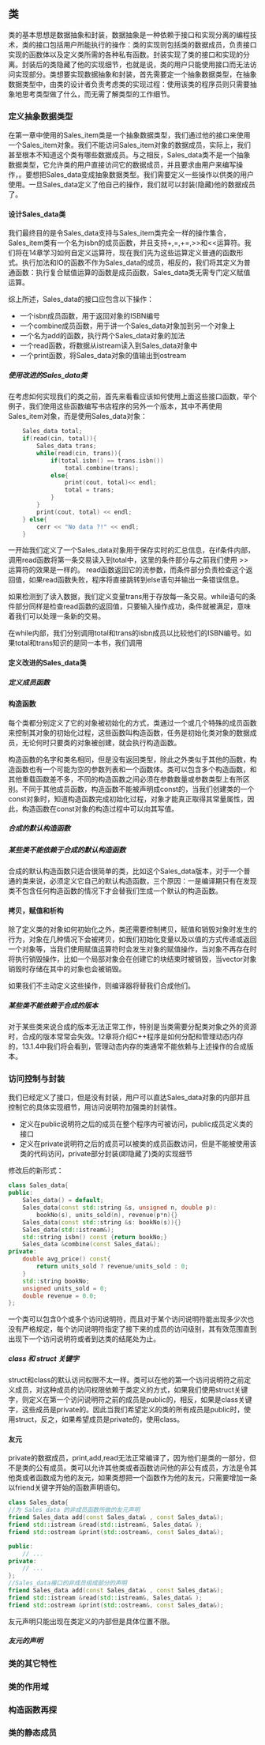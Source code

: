 ## 类

类的基本思想是数据抽象和封装，数据抽象是一种依赖于接口和实现分离的编程技术，类的接口包括用户所能执行的操作：类的实现则包括类的数据成员，负责接口实现的函数体以及定义类所需的各种私有函数。封装实现了类的接口和实现的分离。封装后的类隐藏了他的实现细节，也就是说，类的用户只能使用接口而无法访问实现部分。类想要实现数据抽象和封装，首先需要定一个抽象数据类型，在抽象数据类型中，由类的设计者负责考虑类的实现过程：使用该类的程序员则只需要抽象地思考类型做了什么，而无需了解类型的工作细节。

### 定义抽象数据类型

在第一章中使用的Sales_item类是一个抽象数据类型，我们通过他的接口来使用一个Sales_item对象。我们不能访问Sales_item对象的数据成员，实际上，我们甚至根本不知道这个类有哪些数据成员。与之相反，Sales_data类不是一个抽象数据类型，它允许类的用户直接访问它的数据成员，并且要求由用户来编写操作，。要想把Sales_data变成抽象数据类型。我们需要定义一些操作以供类的用户使用。一旦Sales_data定义了他自己的操作，我们就可以封装(隐藏)他的数据成员了。

#### 设计Sales_data类

我们最终目的是令Sales_data支持与Sales_item类完全一样的操作集合，Sales_item类有一个名为isbn的成员函数，并且支持+,=,+=,>>和<<运算符。我们将在14章学习如何自定义运算符，现在我们先为这些运算定义普通的函数形式。执行加法和IO的函数不作为Sales_data的成员，相反的，我们将其定义为普通函数：执行复合赋值运算的函数是成员函数，Sales_data类无需专门定义赋值运算。

综上所述，Sales_data的接口应包含以下操作：

+ 一个isbn成员函数，用于返回对象的ISBN编号
+ 一个combine成员函数，用于讲一个Sales_data对象加到另一个对象上
+ 一个名为add的函数，执行两个Sales_data对象的加法
+ 一个read函数，将数据从istream读入到Sales_data对象中
+ 一个print函数，将Sales_data对象的值输出到ostream

##### 使用改进的Sales_data类

在考虑如何实现我们的类之前，首先来看看应该如何使用上面这些接口函数，举个例子，我们使用这些函数编写书店程序的另外一个版本，其中不再使用Sales_item对象，而是使用Sales_data对象：

```C++
    Sales_data total;
    if(read(cin, total)){
        Sales_data trans;
        while(read(cin, trans)){
            if(total.isbn() == trans.isbn())
                total.combine(trans);
            else{
                print(cout, total)<< endl;
                total = trans;
            }
        }
        print(cout, total) << endl;
    } else{
        cerr << "No data ?!" << endl;
    }
```

一开始我们定义了一个Sales_data对象用于保存实时的汇总信息，在if条件内部，调用read函数将第一条交易读入到total中，这里的条件部分与之前我们使用 >> 运算符的效果是一样的。 read函数返回它的流参数，而条件部分负责检查这个返回值，如果read函数失败，程序将直接跳转到else语句并输出一条错误信息。

如果检测到了读入数据，我们定义变量trans用于存放每一条交易。while语句的条件部分同样是检查read函数的返回值，只要输入操作成功，条件就被满足，意味着我们可以处理一条新的交易。

在while内部，我们分别调用total和trans的isbn成员以比较他们的ISBN编号。如果total和trans知识的是同一本书，我们调用

#### 定义改进的Sales_data类

##### 定义成员函数



#### 构造函数

每个类都分别定义了它的对象被初始化的方式，类通过一个或几个特殊的成员函数来控制其对象的初始化过程，这些函数叫构造函数，任务是初始化类对象的数据成员，无论何时只要类的对象被创建，就会执行构造函数。

构造函数的名字和类名相同，但是没有返回类型，除此之外类似于其他的函数，构造函数也有一个可能为空的参数列表和一个函数体。类可以包含多个构造函数，和其他重载函数差不多，不同的构造函数之间必须在参数数量或参数类型上有所区别。不同于其他成员函数，构造函数不能被声明成const的，当我们创建类的一个const对象时，知道构造函数完成初始化过程，对象才能真正取得其常量属性，因此，构造函数在const对象的构造过程中可以向其写值。

##### 合成的默认构造函数

##### 某些类不能依赖于合成的默认构造函数

合成的默认构造函数只适合很简单的类，比如这个Sales_data版本，对于一个普通的类来说，必须定义它自己的默认构造函数，三个原因：一是编译期只有在发现类不包含任何构造函数的情况下才会替我们生成一个默认的构造函数。

#### 拷贝，赋值和析构

除了定义类的对象如何初始化之外，类还需要控制拷贝，赋值和销毁对象时发生的行为，对象在几种情况下会被拷贝，如我们初始化变量以及以值的方式传递或返回一个对象等，当我们使用赋值运算符时会发生对象的赋值操作，当对象不再存在时将执行销毁操作，比如一个局部对象会在创建它的块结束时被销毁，当vector对象销毁时存储在其中的对象也会被销毁。

如果我们不主动定义这些操作，则编译器将替我们合成他们。

##### 某些类不能依赖于合成的版本

对于某些类来说合成的版本无法正常工作，特别是当类需要分配类对象之外的资源时，合成的版本常常会失效。12章将介绍C++程序是如何分配和管理动态内存的，13.1.4中我们将会看到，管理动态内存的类通常不能依赖与上述操作的合成版本。

### 访问控制与封装

我们已经定义了接口，但是没有封装，用户可以直达Sales_data对象的内部并且控制它的具体实现细节，用访问说明符加强类的封装性。

+ 定义在public说明符之后的成员在整个程序内可被访问，public成员定义类的接口
+ 定义在private说明符之后的成员可以被类的成员函数访问，但是不能被使用该类的代码访问，private部分封装(即隐藏了)类的实现细节

修改后的新形式：

```C++
class Sales_data{
public:
    Sales_data() = default;
    Sales_data(const std::string &s, unsigned n, double p):
        bookNo(s), units_sold(n), revenue(p*n){}
    Sales_data(const std::string &s: bookNo(s)){}
    Sales_data(std::istream&);
    std::string isbn() const {return bookNo;}
    Sales_data &combine(const Sales_data&);
private:
    double avg_price() const{
        return units_sold ? revenue/units_sold : 0;
    }
    std::string bookNo;
    unsigned units_sold = 0;
    double revenue = 0.0;
};
```

一个类可以包含0个或多个访问说明符，而且对于某个访问说明符能出现多少次也没有严格规定，每个访问说明符指定了接下来的成员的访问级别，其有效范围直到出现下一个访问说明符或者到达类的结尾处为止。

##### class 和 struct 关键字

struct和class的默认访问权限不太一样。类可以在他的第一个访问说明符之前定义成员，对这种成员的访问权限依赖于类定义的方式，如果我们使用struct关键字，则定义在第一个访问说明符之前的成员是public的，相反，如果是class关键字，这些成员是private的。因此当我们希望定义的类的所有成员是public时，使用struct，反之，如果希望成员是private的，使用class。

#### 友元

private的数据成员，print,add,read无法正常编译了，因为他们是类的一部分，但不是类的公有成员。类可以允许其他类或者函数访问他的非公有成员，方法是令其他类或者函数成为他的友元，如果类想把一个函数作为他的友元，只需要增加一条以friend关键字开始的函数声明语句。

```C++
class Sales_data{
//为 Sales_data 的非成员函数所做的友元声明
friend Sales_data add(const Sales_data& , const Sales_data&);
friend std::istream &read(std::istream&, Sales_data& );
friend std::ostream &print(std::ostream&, const Sales_data&);

public:
    // ...
private:
    // ...
};
//Sales_data接口的非成员组成部分的声明
friend Sales_data add(const Sales_data& , const Sales_data&);
friend std::istream &read(std::istream&, Sales_data& );
friend std::ostream &print(std::ostream&, const Sales_data&);
```

友元声明只能出现在类定义的内部但是具体位置不限。

##### 友元的声明

### 类的其它特性

### 类的作用域

### 构造函数再探

### 类的静态成员